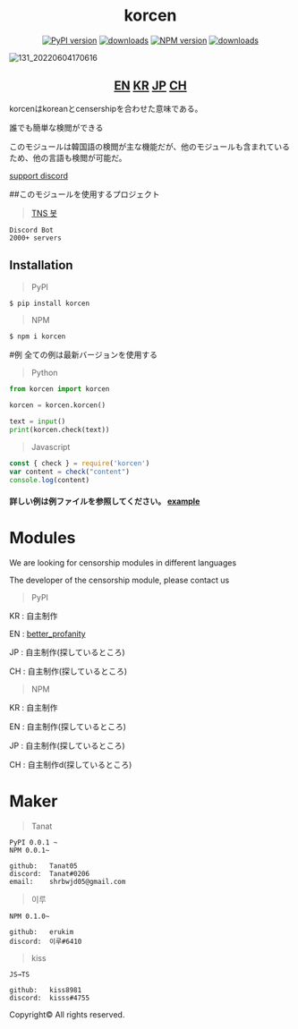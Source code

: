 <div align="center">
  <h1>korcen</h1>
  
  [![PyPI version](https://img.shields.io/pypi/v/korcen.svg?style=flat-square)](https://python.org/pypi/korcen)
  [![downloads](https://img.shields.io/pypi/dm/korcen.svg?style=flat-square)](https://pypi.org/project/korcen/)
  [![NPM version](http://img.shields.io/npm/v/korcen.svg?style=flat-square)](https://www.npmjs.org/package/korcen)
  [![downloads](http://img.shields.io/npm/dm/korcen.svg?style=flat-square)](https://www.npmjs.org/package/korcen)
</div>

![131_20220604170616](https://user-images.githubusercontent.com/85154556/171998341-9a7439c8-122f-4a9f-beb6-0e0b3aad05ed.png)

<div align="center">
  <h2>
    <a href="https://github.com/Tanat05/korcen">EN</a>
    <a href="https://github.com/Tanat05/korcen/blob/main/readme/KR.md">KR</a>
    <a href="https://github.com/Tanat05/korcen/blob/main/readme/JP.md">JP</a>
    <a href="https://github.com/Tanat05/korcen/blob/main/readme/CH.md">CH</a>
  </h2>
</div>

korcenはkoreanとcensershipを合わせた意味である。

誰でも簡単な検閲ができる

このモジュールは韓国語の検閲が主な機能だが、他のモジュールも含まれているため、他の言語も検閲が可能だ。

[support discord](https://discord.gg/wyTU3ZQBPE)


##このモジュールを使用するプロジェクト
>[TNS 봇](https://discord.com/api/oauth2/authorize?client_id=848795383751639080&permissions=8&scope=bot%20applications.commands)

```
Discord Bot
2000+ servers
```

## Installation
>PyPI
```sh
$ pip install korcen
```

>NPM
```sh
$ npm i korcen
```
#例
全ての例は最新バージョンを使用する

>Python
```py
from korcen import korcen

korcen = korcen.korcen()

text = input()
print(korcen.check(text))
```

>Javascript
```js
const { check } = require('korcen')
var content = check("content")
console.log(content)
```

####  詳しい例は例ファイルを参照してください。 [example](https://github.com/Tanat05/korcen/tree/main/example)

# Modules

We are looking for censorship modules in different languages

The developer of the censorship module, please contact us

>PyPI

KR : 自主制作

EN : [better_profanity](https://github.com/snguyenthanh/better_profanity)

JP : 自主制作(探しているところ)

CH : 自主制作(探しているところ)

>NPM

KR : 自主制作

EN : 自主制作(探しているところ)

JP : 自主制作(探しているところ)

CH : 自主制作d(探しているところ)

# Maker


>Tanat
```
PyPI 0.0.1 ~
NPM 0.0.1~

github:   Tanat05
discord:  Tanat#0206
email:    shrbwjd05@gmail.com
```


>이루
```
NPM 0.1.0~ 

github:   erukim
discord:  이루#6410
```
>kiss
```
JS→TS

github:   kiss8981
discord:  kisss#4755
```



Copyright© All rights reserved.
